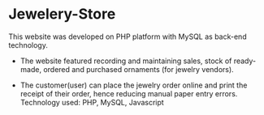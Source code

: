 # Jewelery-Store
This website was developed on PHP platform with MySQL as back-end technology.  

* The website featured recording and maintaining sales, stock of ready-made, ordered and purchased ornaments (for jewelry vendors). 

* The customer(user) can place the jewelry order online and print the receipt of their order, hence reducing manual paper entry errors. Technology used: PHP, MySQL, Javascript
